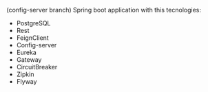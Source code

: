 (config-server branch) Spring boot application with this tecnologies:

- PostgreSQL
- Rest
- FeignClient
- Config-server
- Eureka
- Gateway
- CircuitBreaker
- Zipkin
- Flyway
